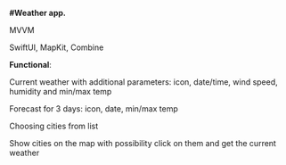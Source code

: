 **#Weather app.** 

MVVM 

SwiftUI, MapKit, Combine

**Functional**:

Current weather with additional parameters: icon, date/time, wind speed, humidity and min/max temp

Forecast for 3 days: icon, date, min/max temp

Choosing cities from list

Show cities on the map with possibility click on them and get the current weather

